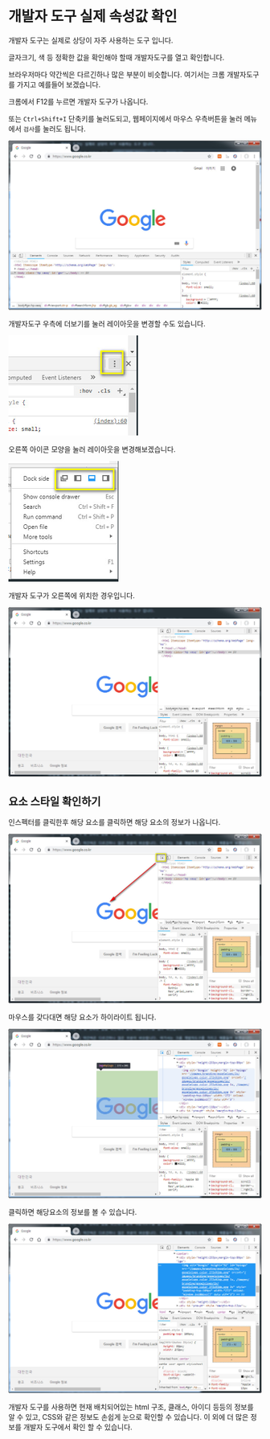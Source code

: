 # 개발자 도구 실제 속성값 확인

개발자 도구는 실제로 상당이 자주 사용하는 도구 입니다.

글자크기, 색 등 정확한 값을 확인해야 할때 개발자도구를 열고 확인합니다.

브라우저마다 약간씩은 다르긴하나 많은 부분이 비슷합니다. 여기서는 크롬 개발자도구를 가지고 예를들어 보겠습니다.

크롬에서 F12를 누르면 개발자 도구가 나옵니다.

또는 `Ctrl+Shift+I` 단축키를 눌러도되고, 웹페이지에서 마우스 우측버튼을 눌러 메뉴에서 `검사`를 눌러도 됩니다.

![개발자도구](images/0100.jpg)

개발자도구 우측에 더보기를 눌러 레이아웃을 변경할 수도 있습니다.

![개발자도구](images/0101.jpg)

오른쪽 아이콘 모양을 눌러 레이아웃을 변경해보겠습니다.

![개발자도구](images/0102.jpg)

개발자 도구가 오른쪽에 위치한 경우입니다.

![개발자도구](images/0103.jpg)


## 요소 스타일 확인하기

인스펙터를 클릭한후 해당 요소를 클릭하면 해당 요소의 정보가 나옵니다.

![개발자도구](images/0104.jpg)

마우스를 갖다대면 해당 요소가 하이라이트 됩니다.

![개발자도구](images/0105.jpg)

클릭하면 해당요소의 정보를 볼 수 있습니다.

![개발자도구](images/0106.jpg)


개발자 도구를 사용하면 현재 배치되어있는 html 구조, 클래스, 아이디 등등의 정보를 알 수 있고, CSS와 같은 정보도 손쉽게 눈으로 확인할 수 있습니다.
이 외에 더 많은 정보를 개발자 도구에서 확인 할 수 있습니다.


<br><br>

